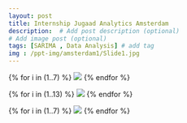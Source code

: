 ```yaml
---
layout: post
title: Internship Jugaad Analytics Amsterdam
description:  # Add post description (optional)
# Add image post (optional)
tags: [SARIMA , Data Analysis] # add tag
img : /ppt-img/amsterdam1/Slide1.jpg
---
```



{% for i in (1..7) %}
  <img src="{{site.baseurl}}/assets/ppt-img/amsterdam1/Slide{{i}}.jpg"/>
{% endfor %}

{% for i in (1..13) %}
  <img src="{{site.baseurl}}/assets/ppt-img/amsterdam2/Slide{{i}}.jpg"/>
{% endfor %}

{% for i in (1..7) %}
  <img src="{{site.baseurl}}/assets/ppt-img/amsterdam3/Slide{{i}}.jpg"/>
{% endfor %}
